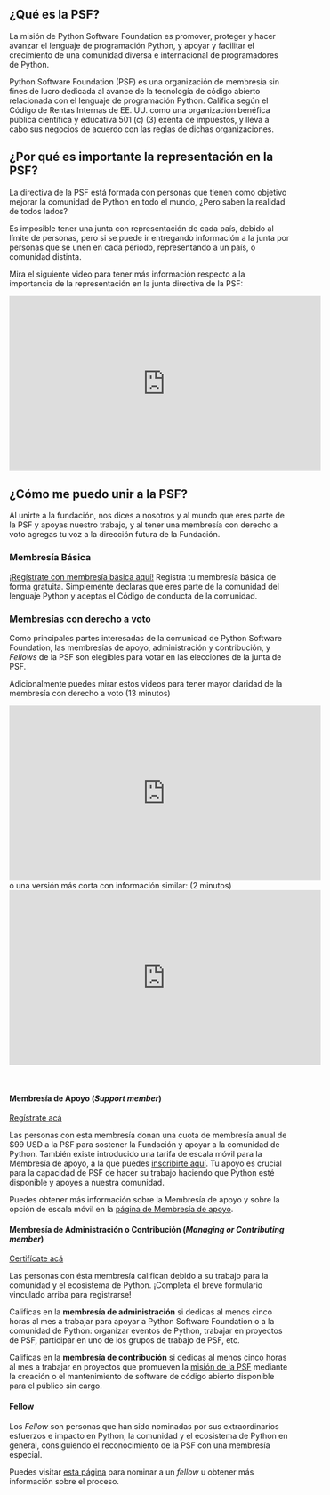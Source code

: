 ## ¿Qué es la PSF?

La misión de Python Software Foundation es promover, proteger y hacer avanzar
el lenguaje de programación Python, y apoyar y facilitar el crecimiento de una
comunidad diversa e internacional de programadores de Python.

Python Software Foundation (PSF) es una organización de membresía sin fines de
lucro dedicada al avance de la tecnología de código abierto relacionada con el
lenguaje de programación Python. Califica según el Código de Rentas Internas de
EE. UU. como una organización benéfica pública científica y educativa 501 (c)
(3) exenta de impuestos, y lleva a cabo sus negocios de acuerdo con las reglas
de dichas organizaciones.

## ¿Por qué es importante la representación en la PSF?

La directiva de la PSF está formada con personas que tienen como objetivo
mejorar la comunidad de Python en todo el mundo, ¿Pero saben la realidad
de todos lados?

Es imposible tener una junta con representación de cada país,
debido al límite de personas, pero si se puede ir entregando información
a la junta por personas que se unen en cada periodo, representando
a un país, o comunidad distinta.

Mira el siguiente video para tener más información respecto a la importancia
de la representación en la junta directiva de la PSF:
<iframe width="560" height="315" src="https://www.youtube.com/embed/mypI0ebC1pM" title="YouTube video player" frameborder="0" allow="accelerometer; autoplay; clipboard-write; encrypted-media; gyroscope; picture-in-picture; web-share" allowfullscreen></iframe>

## ¿Cómo me puedo unir a la PSF?

Al unirte a la fundación, nos dices a nosotros y al mundo que eres parte de la
PSF y apoyas nuestro trabajo, y al tener una membresía con derecho a voto
agregas tu voz a la dirección futura de la Fundación.

### Membresía Básica

[¡Regístrate con membresía básica aquí!](https://www.python.org/users/membership/)
Registra tu membresía básica de forma gratuita.
Simplemente declaras que eres parte de la comunidad del lenguaje Python
y aceptas el Código de conducta de la comunidad.

### Membresías con derecho a voto

Como principales partes interesadas de la comunidad de Python Software
Foundation, las membresías de apoyo, administración y contribución, y *Fellows*
de la PSF son elegibles para votar en las elecciones de la junta de PSF.

Adicionalmente puedes mirar estos videos
para tener mayor claridad de la membresía con derecho a voto (13 minutos)
<iframe width="560" height="315" src="https://www.youtube.com/embed/t4Km71HR2MQ" title="YouTube video player" frameborder="0" allow="accelerometer; autoplay; clipboard-write; encrypted-media; gyroscope; picture-in-picture; web-share" allowfullscreen></iframe>
o una versión más corta con información similar: (2 minutos)
<iframe width="560" height="315" src="https://www.youtube.com/embed/0BhfGqS7y9Q" title="YouTube video player" frameborder="0" allow="accelerometer; autoplay; clipboard-write; encrypted-media; gyroscope; picture-in-picture; web-share" allowfullscreen></iframe>

&nbsp;


#### Membresía de Apoyo (*Support member*)

[Regístrate
acá](https://psfmember.org/python-software-foundation-supporting-member-2/)

Las personas con esta membresía donan una cuota de membresía anual de $99 USD
a la PSF para sostener la Fundación y apoyar a la comunidad de Python. También
existe introducido una tarifa de escala móvil para la Membresía de apoyo, a la
que puedes [inscribirte
aquí](https://psfmember.org/civicrm/contribute/transact/?reset=1&id=39).  Tu
apoyo es crucial para la capacidad de PSF de hacer su trabajo haciendo que
Python esté disponible y apoyes a nuestra comunidad.

Puedes obtener más información sobre la Membresía de apoyo y sobre la opción de
escala móvil en la [página de Membresía de
apoyo](https://www.python.org/psf/membership/supporting/).

#### Membresía de Administración o Contribución (*Managing or Contributing member*)

[Certifícate
acá](https://docs.google.com/forms/d/e/1FAIpQLSfwWBGkzvkWDZrxW3up_M_B7qgt1IWZlx9KJ0ucLA5WJP1vfA/viewform)

Las personas con ésta membresía califican debido a su trabajo
para la comunidad y el ecosistema de Python. ¡Completa el breve formulario
vinculado arriba para registrarse!

Calificas en la **membresía de administración** si dedicas al menos
cinco horas al mes a trabajar para apoyar a Python Software Foundation o a la
comunidad de Python: organizar eventos de Python, trabajar en proyectos de PSF,
participar en uno de los grupos de trabajo de PSF, etc.

Calificas en la **membresía de contribución** si dedicas al menos cinco horas
al mes a trabajar en proyectos que promueven la [misión de la
PSF](https://www.python.org/psf/mission/) mediante la creación o el
mantenimiento de software de código abierto disponible para el público sin
cargo.

#### Fellow

Los *Fellow* son personas que han sido nominadas por sus extraordinarios
esfuerzos e impacto en Python, la comunidad y el ecosistema de Python en
general, consiguiendo el reconocimiento de la PSF con una membresía especial.

Puedes visitar [esta página](https://www.python.org/psf/fellows/) para nominar
a un *fellow* u obtener más información sobre el proceso.
